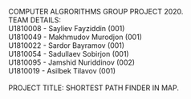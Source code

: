 COMPUTER ALGRORITHMS GROUP PROJECT 2020.<br>
TEAM DETAILS:<br>
U1810008 - Sayliev Fayziddin    (001)<br>
U1810049 - Makhmudov Murodjon   (001)<br>
U1810022 - Sardor Bayramov      (001)<br>
U1810054 - Sadullaev Sobirjon   (001)<br>
U1810095 - Jamshid Nuriddinov   (002)<br>
U1810019 - Asilbek Tilavov      (001)<br>
<br>
PROJECT TITLE: SHORTEST PATH FINDER IN MAP.